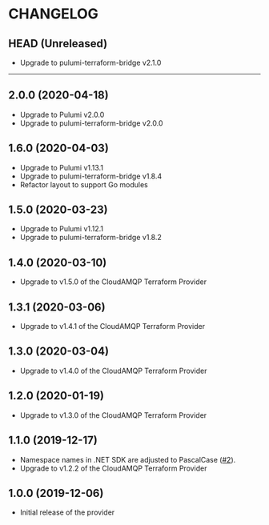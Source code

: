 CHANGELOG
=========

## HEAD (Unreleased)
* Upgrade to pulumi-terraform-bridge v2.1.0

---

## 2.0.0 (2020-04-18)
* Upgrade to Pulumi v2.0.0
* Upgrade to pulumi-terraform-bridge v2.0.0

## 1.6.0 (2020-04-03)
* Upgrade to Pulumi v1.13.1
* Upgrade to pulumi-terraform-bridge v1.8.4
* Refactor layout to support Go modules

## 1.5.0 (2020-03-23)
* Upgrade to Pulumi v1.12.1
* Upgrade to pulumi-terraform-bridge v1.8.2

## 1.4.0 (2020-03-10)
* Upgrade to v1.5.0 of the CloudAMQP Terraform Provider

## 1.3.1 (2020-03-06)
* Upgrade to v1.4.1 of the CloudAMQP Terraform Provider

## 1.3.0 (2020-03-04)
* Upgrade to v1.4.0 of the CloudAMQP Terraform Provider

## 1.2.0 (2020-01-19)
* Upgrade to v1.3.0 of the CloudAMQP Terraform Provider

## 1.1.0 (2019-12-17)
* Namespace names in .NET SDK are adjusted to PascalCase
([#2](https://github.com/pulumi/pulumi-cloudamqp/pull/2)).
* Upgrade to v1.2.2 of the CloudAMQP Terraform Provider

## 1.0.0 (2019-12-06)
* Initial release of the provider
